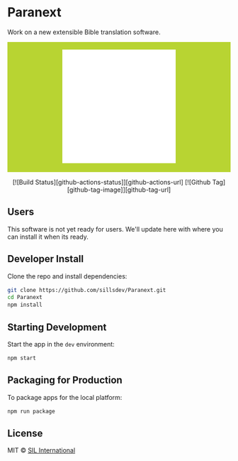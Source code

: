 # Paranext

Work on a new extensible Bible translation software.

<div align="center" style="background-color: #b8d432;">
  <br />
  <img src="assets/pt-react.png" />
  <br />
  <br />
</div>

<div align="center">

[![Build Status][github-actions-status]][github-actions-url]
[![Github Tag][github-tag-image]][github-tag-url]

</div>

## Users

This software is not yet ready for users. We'll update here with where you can install it when its ready.

## Developer Install

Clone the repo and install dependencies:

```bash
git clone https://github.com/sillsdev/Paranext.git
cd Paranext
npm install
```

## Starting Development

Start the app in the `dev` environment:

```bash
npm start
```

## Packaging for Production

To package apps for the local platform:

```bash
npm run package
```

## License

MIT © [SIL International](https://www.sil.org/)
